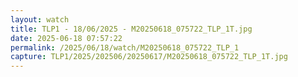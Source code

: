 ```yaml
---
layout: watch
title: TLP1 - 18/06/2025 - M20250618_075722_TLP_1T.jpg
date: 2025-06-18 07:57:22
permalink: /2025/06/18/watch/M20250618_075722_TLP_1
capture: TLP1/2025/202506/20250617/M20250618_075722_TLP_1T.jpg
---
```

